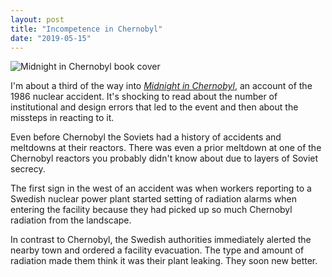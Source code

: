 ```yaml
---
layout: post
title: "Incompetence in Chernobyl"
date: "2019-05-15"
---
```


![Midnight in Chernobyl book cover](images/midnight-in-chernobyl-132x200.jpg)

I'm about a third of the way into _[Midnight in Chernobyl](https://www.goodreads.com/book/show/40538681-midnight-in-chernobyl)_, an account of the 1986 nuclear accident. It's shocking to read about the number of institutional and design errors that led to the event and then about the missteps in reacting to it.

Even before Chernobyl the Soviets had a history of accidents and meltdowns at their reactors. There was even a prior meltdown at one of the Chernobyl reactors you probably didn't know about due to layers of Soviet secrecy.

The first sign in the west of an accident was when workers reporting to a Swedish nuclear power plant started setting of radiation alarms when entering the facility because they had picked up so much Chernobyl radiation from the landscape.

In contrast to Chernobyl, the Swedish authorities immediately alerted the nearby town and ordered a facility evacuation. The type and amount of radiation made them think it was their plant leaking. They soon new better.
